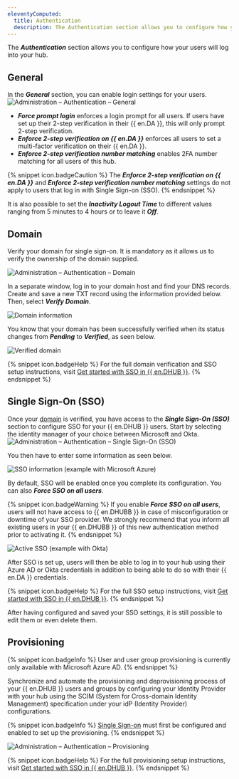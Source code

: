 ```yaml
---
eleventyComputed:
  title: Authentication
  description: The Authentication section allows you to configure how your users will log into your hub.
---
```

The ***Authentication*** section allows you to configure how your users will log into your hub.

## General

In the ***General*** section, you can enable login settings for your users.
![Administration – Authentication – General](https://cdnweb.devolutions.net/docs/en/hub/Hub2342.png)

* ***Force prompt login*** enforces a login prompt for all users. If users have set up their 2-step verification in their {{ en.DA }}, this will only prompt 2-step verification.
* ***Enforce 2-step verification on {{ en.DA }}*** enforces all users to set a multi-factor verification on their {{ en.DA }}.
* ***Enforce 2-step verification number matching*** enables 2FA number matching for all users of this hub.

{% snippet icon.badgeCaution %}
The ***Enforce 2-step verification on {{ en.DA }}*** and ***Enforce 2-step verification number matching*** settings do not apply to users that log in with Single Sign-on (SSO).
{% endsnippet %}

It is also possible to set the ***Inactivity Logout Time*** to different values ranging from 5 minutes to 4 hours or to leave it ***Off***.

## Domain

Verify your domain for single sign-on. It is mandatory as it allows us to verify the ownership of the domain supplied.

![Administration – Authentication – Domain](https://cdnweb.devolutions.net/docs/en/hub/Hub2343.png)

In a separate window, log in to your domain host and find your DNS records. Create and save a new TXT record using the information provided below. Then, select ***Verify Domain***.

![Domain information](https://cdnweb.devolutions.net/docs/en/hub/Hub2345.png)

You know that your domain has been successfully verified when its status changes from ***Pending*** to ***Verified***, as seen below.

![Verified domain](https://cdnweb.devolutions.net/docs/en/hub/Hub2329.png)

{% snippet icon.badgeHelp %}
For the full domain verification and SSO setup instructions, visit [Get started with SSO in {{ en.DHUB }}](/hub/getting-started/get-started-sso-hub-business/).
{% endsnippet %}

## Single Sign-On (SSO)

Once your [domain](#domain) is verified, you have access to the ***Single Sign-On (SSO)*** section to configure SSO for your {{ en.DHUB }} users. Start by selecting the identity manager of your choice between Microsoft and Okta.
![Administration – Authentication – Single Sign-On (SSO)](https://cdnweb.devolutions.net/docs/en/hub/Hub2344.png)

You then have to enter some information as seen below.

![SSO information (example with Microsoft Azure)](https://cdnweb.devolutions.net/docs/en/hub/Hub2346.png)

By default, SSO will be enabled once you complete its configuration. You can also ***Force SSO on all users***.

{% snippet icon.badgeWarning %}
If you enable ***Force SSO on all users***, users will not have access to {{ en.DHUBB }} in case of misconfiguration or downtime of your SSO provider. We strongly recommend that you inform all existing users in your {{ en.DHUBB }} of this new authentication method prior to activating it.
{% endsnippet %}

![Active SSO (example with Okta)](https://cdnweb.devolutions.net/docs/en/hub/Hub2341.png)

After SSO is set up, users will then be able to log in to your hub using their Azure AD or Okta credentials in addition to being able to do so with their {{ en.DA }} credentials.

{% snippet icon.badgeHelp %}
For the full SSO setup instructions, visit [Get started with SSO in {{ en.DHUB }}](/hub/getting-started/get-started-sso-hub-business/).
{% endsnippet %}

After having configured and saved your SSO settings, it is still possible to edit them or even delete them.

## Provisioning

{% snippet icon.badgeInfo %}
User and user group provisioning is currently only available with Microsoft Azure AD.
{% endsnippet %}

Synchronize and automate the provisioning and deprovisioning process of your {{ en.DHUB }} users and groups by configuring your Identity Provider with your hub using the SCIM (System for Cross-domain Identity Management) specification under your idP (Identity Provider) configurations.

{% snippet icon.badgeInfo %}
[Single Sign-on](#single-sign-on-sso) must first be configured and enabled to set up the provisioning.
{% endsnippet %}

![Administration – Authentication – Provisioning](https://cdnweb.devolutions.net/docs/en/hub/Hub2332.png)

{% snippet icon.badgeHelp %}
For the full provisioning setup instructions, visit [Get started with SSO in {{ en.DHUB }}](/hub/getting-started/get-started-sso-hub-business/).
{% endsnippet %}
